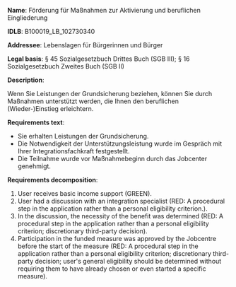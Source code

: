 <b>Name</b>: Förderung für Maßnahmen zur Aktivierung und beruflichen Eingliederung

<b>IDLB</b>: B100019_LB_102730340

<b>Addressee</b>: Lebenslagen für Bürgerinnen und Bürger

<b>Legal basis</b>: § 45 Sozialgesetzbuch Drittes Buch (SGB III); § 16 Sozialgesetzbuch Zweites Buch (SGB II)

<b>Description</b>: 

Wenn Sie Leistungen der Grundsicherung beziehen, können Sie durch Maßnahmen unterstützt werden, die Ihnen den beruflichen (Wieder-)Einstieg erleichtern.

<b>Requirements text</b>:

  * Sie erhalten Leistungen der Grundsicherung.
  * Die Notwendigkeit der Unterstützungsleistung wurde im Gespräch mit Ihrer Integrationsfachkraft festgestellt.
  * Die Teilnahme wurde vor Maßnahmebeginn durch das Jobcenter genehmigt.

<b>Requirements decomposition</b>:

1. User receives basic income support (GREEN).
2. User had a discussion with an integration specialist (RED: A procedural step in the application rather than a personal eligibility criterion.).
3. In the discussion, the necessity of the benefit was determined (RED: A procedural step in the application rather than a personal eligibility criterion; discretionary third-party decision).
4. Participation in the funded measure was approved by the Jobcentre before the start of the measure (RED: A procedural step in the application rather than a personal eligibility criterion; discretionary third-party decision; user's general eligibility should be determined without requiring them to have already chosen or even started a specific measure).
